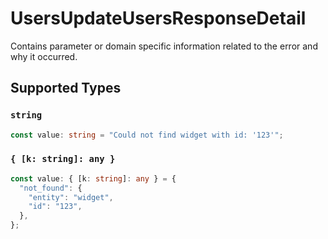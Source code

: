 # UsersUpdateUsersResponseDetail

Contains parameter or domain specific information related to the error and why it occurred.


## Supported Types

### `string`

```typescript
const value: string = "Could not find widget with id: '123'";
```

### `{ [k: string]: any }`

```typescript
const value: { [k: string]: any } = {
  "not_found": {
    "entity": "widget",
    "id": "123",
  },
};
```

